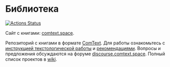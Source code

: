 # Библиотека

[![Actions Status](https://github.com/comtextspace/lit-kritik/workflows/deploy_site/badge.svg)](https://github.com/comtextspace/lit-kritik/actions)

Сайт с книгами: [comtext.space](https://comtext.space).

Репозиторий с книгами в формате [ComText](https://wiki.comtext.space/ru/format-comtext). Для работы ознакомьтесь с [инструкцией текстологической работы](https://wiki.comtext.space/ru/git-guide) и [рекомендациями](contributing.md). Вопросы и предложения обсуждаются на форуме [discourse.comtext.space](https://discourse.comtext.space). Полный список проектов в [wiki](https://wiki.comtext.space).
